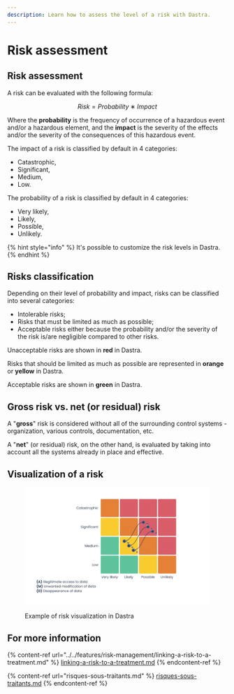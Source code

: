 ```yaml
---
description: Learn how to assess the level of a risk with Dastra.
---
```


# Risk assessment

## Risk assessment

A risk can be evaluated with the following formula:

$$
Risk=Probability∗Impact
$$

Where the **probability** is the frequency of occurrence of a hazardous event and/or a hazardous element, and the **impact** is the severity of the effects and/or the severity of the consequences of this hazardous event.

The impact of a risk is classified by default in 4 categories:&#x20;

* Catastrophic,&#x20;
* Significant,&#x20;
* Medium,&#x20;
* Low.

The probability of a risk is classified by default in 4 categories:

* Very likely,&#x20;
* Likely,&#x20;
* Possible,&#x20;
* Unlikely.

{% hint style="info" %}
It's possible to customize the risk levels in Dastra.
{% endhint %}

## Risks classification

Depending on their level of probability and impact, risks can be classified into several categories:&#x20;

* Intolerable risks;
* Risks that must be limited as much as possible;
* Acceptable risks either because the probability and/or the severity of the risk is/are negligible compared to other risks.

Unacceptable risks are shown in **red** in Dastra.&#x20;

Risks that should be limited as much as possible are represented in **orange** or **yellow** in Dastra.&#x20;

Acceptable risks are shown in **green** in Dastra.

## Gross risk vs. net (or residual) risk

A "**gross**" risk is considered without all of the surrounding control systems - organization, various controls, documentation, etc.&#x20;

A "**net**" (or residual) risk, on the other hand, is evaluated by taking into account all the systems already in place and effective.

## Visualization of a risk

<figure><img src="../../.gitbook/assets/Example of risk visualization in Dastra.jpg" alt=""><figcaption><p>Example of risk visualization in Dastra</p></figcaption></figure>

## For more information

{% content-ref url="../../features/risk-management/linking-a-risk-to-a-treatment.md" %}
[linking-a-risk-to-a-treatment.md](../../features/risk-management/linking-a-risk-to-a-treatment.md)
{% endcontent-ref %}

{% content-ref url="risques-sous-traitants.md" %}
[risques-sous-traitants.md](risques-sous-traitants.md)
{% endcontent-ref %}
